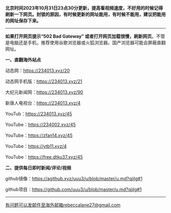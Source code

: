 **北京时间2023年10月31日23点30分更新，提高看视频速度，不好用的时候记得刷新一下网页。封锁的原因，有时候更新的网址能用，有时候不能用，建议把能用的网址保存下来。**

***

**如果打开网页提示“502 Bad Gateway” 或者打开网页加载很慢，刷新网页**。不管是电脑还是手机，推荐使用谷歌浏览器或火狐浏览器。国产浏览器可能会屏蔽直翻网址。

**一、直翻海外站点**

动态网：https://234013.xyz/20

动态网手机版：https://234013.xyz/21

大纪元新闻网：https://234013.xyz/90

新唐人电视台：https://234013.xyz/4

YouTub：https://234013.xyz/45

YouTube：https://234002.xyz/45

YouTube：https://zfan14.xyz/45

YouTube：https://ytb11.xyz/4

YouTube：https://free.dtku37.xyz/45

**二、提供每日即时新闻/评论/视频**

github镜像：https://agithub.xyz/uuu3/u/blob/master/u.md?qjilg#1

github项目：https://github.com/uuu3/u/blob/master/u.md?qjilg#1


***


有问题可以发邮件至海外邮箱rebeccalane27@gmail.com